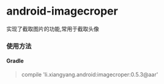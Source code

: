 # android-imagecroper

实现了截取图片的功能,常用于截取头像

### 使用方法
#### Gradle
>    compile 'li.xiangyang.android:imagecroper:0.5.3@aar'
